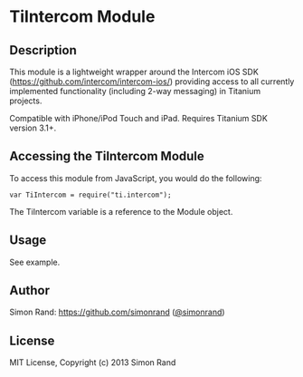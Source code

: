 # TiIntercom Module

## Description

This module is a lightweight wrapper around the Intercom iOS SDK (https://github.com/intercom/intercom-ios/) providing access to all currently implemented functionality (including 2-way messaging) in Titanium projects.

Compatible with iPhone/iPod Touch and iPad. Requires Titanium SDK version 3.1+.

## Accessing the TiIntercom Module

To access this module from JavaScript, you would do the following:

	var TiIntercom = require("ti.intercom");

The TiIntercom variable is a reference to the Module object.

## Usage

See example.

## Author

Simon Rand: https://github.com/simonrand ([@simonrand](https://twitter.com/simonrand))

## License

MIT License, Copyright (c) 2013 Simon Rand
